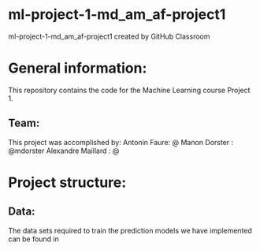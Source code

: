 # ml-project-1-md_am_af-project1
ml-project-1-md_am_af-project1 created by GitHub Classroom

# General information:
This repository contains the code for the Machine Learning course Project 1.

## Team:
This project was accomplished by:
Antonin Faure: @
Manon Dorster : @mdorster
Alexandre Maillard : @

# Project structure: 

## Data:

The data sets required to train the prediction models we have implemented can be found in 

